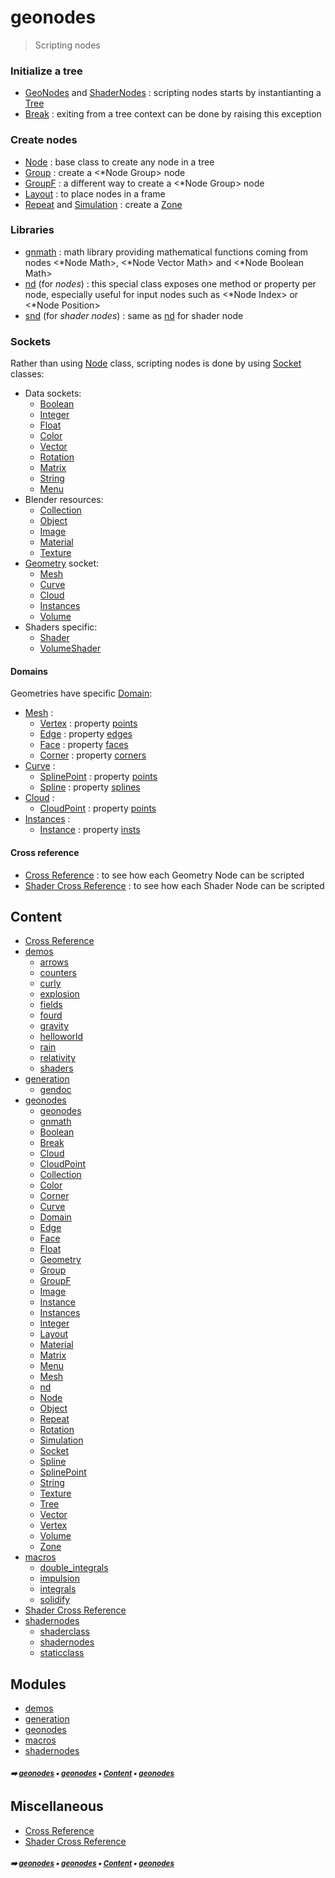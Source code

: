 # geonodes

> Scripting nodes


### Initialize a tree

- [GeoNodes](geono-geono-geonodes.md#geonodes) and [ShaderNodes](shade1-shade1-shadernodes.md#shadernodes) : scripting nodes starts by instantianting a [Tree](tree.md#tree)
- [Break](break.md#break) : exiting from a tree context can be done by raising this exception

### Create nodes

- [Node](node.md#node) : base class to create any node in a tree
- [Group](group.md#group) : create a <*Node Group> node
- [GroupF](groupf.md#groupf) : a different way to create a <*Node Group> node
- [Layout](layout.md#layout) : to place nodes in a frame
- [Repeat](repeat.md#repeat) and [Simulation](simulation.md#simulation) : create a [Zone](zone.md#zone)

### Libraries

- [gnmath](gnmath.md#gnmath) : math library providing mathematical functions coming from nodes
  <*Node Math>, <*Node Vector Math> and <*Node Boolean Math>
- [nd](nd.md#nd) (for _nodes_) : this special class exposes one method or property per node,
  especially useful for input nodes such as <*Node Index> or <*Node Position>
- [snd](snd.md#snd) (for _shader nodes_) : same as [nd](nd.md#nd) for shader node

### Sockets

Rather than using [Node](node.md#node) class, scripting nodes is done by using [Socket](socket.md#socket) classes:

- Data sockets:
  - [Boolean](boolean.md#boolean)
  - [Integer](integer.md#integer)
  - [Float](float.md#float)
  - [Color](color.md#color)
  - [Vector](vector.md#vector)
  - [Rotation](rotation.md#rotation)
  - [Matrix](matrix.md#matrix)
  - [String](string.md#string)
  - [Menu](menu.md#menu)
- Blender resources:
  - [Collection](collection.md#collection)
  - [Object](object.md#object)
  - [Image](image.md#image)
  - [Material](material.md#material)
  - [Texture](texture.md#texture)
- [Geometry](geometry.md#geometry) socket:
  - [Mesh](mesh.md#mesh)
  - [Curve](curve.md#curve)
  - [Cloud](cloud.md#cloud)
  - [Instances](instances.md#instances)
  - [Volume](volume.md#volume)
- Shaders specific:
  - [Shader](shader.md#shader)
  - [VolumeShader](volumeshader.md#volumeshader)

#### Domains

Geometries have specific [Domain](domain.md#domain):
- [Mesh](mesh.md#mesh) :
  - [Vertex](vertex.md#vertex) : property [points](mesh.md#points)
  - [Edge](edge.md#edge) : property [edges](mesh.md#edges)
  - [Face](face.md#face) : property [faces](mesh.md#faces)
  - [Corner](corner.md#corner) : property [corners](mesh.md#corners)
- [Curve](curve.md#curve) :
  - [SplinePoint](splinepoint.md#splinepoint) : property [points](curve.md#points)
  - [Spline](spline.md#spline) : property [splines](curve.md#splines)
- [Cloud](cloud.md#cloud) :
  - [CloudPoint](cloudpoint.md#cloudpoint) : property [points](cloud.md#points)
- [Instances](instances.md#instances) :
  - [Instance](instance.md#instance) : property [insts](instances.md#insts)

#### Cross reference

- [Cross Reference](cross_reference.md#cross-reference) : to see how each Geometry Node can be scripted
- [Shader Cross Reference](shader_cross_reference.md#shader-cross-reference) : to see how each Shader Node can be scripted

## Content

- [Cross Reference](cross_reference.md#cross-reference)
- [demos](demos.md#demos)
  - [arrows](arrows.md#arrows)
  - [counters](counters.md#counters)
  - [curly](curly.md#curly)
  - [explosion](explosion.md#explosion)
  - [fields](fields.md#fields)
  - [fourd](fourd.md#fourd)
  - [gravity](gravity.md#gravity)
  - [helloworld](helloworld.md#helloworld)
  - [rain](rain.md#rain)
  - [relativity](relativity.md#relativity)
  - [shaders](shaders.md#shaders)
- [generation](generation.md#generation)
  - [gendoc](gendoc.md#gendoc)
- [geonodes](geono---geonodes.md#geonodes)
  - [geonodes](geono-geono---geonodes.md#geonodes)
  - [gnmath](gnmath.md#gnmath)
  - [Boolean](boolean.md#boolean)
  - [Break](break.md#break)
  - [Cloud](cloud.md#cloud)
  - [CloudPoint](cloudpoint.md#cloudpoint)
  - [Collection](collection.md#collection)
  - [Color](color.md#color)
  - [Corner](corner.md#corner)
  - [Curve](curve.md#curve)
  - [Domain](domain.md#domain)
  - [Edge](edge.md#edge)
  - [Face](face.md#face)
  - [Float](float.md#float)
  - [Geometry](geometry.md#geometry)
  - [Group](group.md#group)
  - [GroupF](groupf.md#groupf)
  - [Image](image.md#image)
  - [Instance](instance.md#instance)
  - [Instances](instances.md#instances)
  - [Integer](integer.md#integer)
  - [Layout](layout.md#layout)
  - [Material](material.md#material)
  - [Matrix](matrix.md#matrix)
  - [Menu](menu.md#menu)
  - [Mesh](mesh.md#mesh)
  - [nd](nd.md#nd)
  - [Node](node.md#node)
  - [Object](object.md#object)
  - [Repeat](repeat.md#repeat)
  - [Rotation](rotation.md#rotation)
  - [Simulation](simulation.md#simulation)
  - [Socket](socket.md#socket)
  - [Spline](spline.md#spline)
  - [SplinePoint](splinepoint.md#splinepoint)
  - [String](string.md#string)
  - [Texture](texture.md#texture)
  - [Tree](tree.md#tree)
  - [Vector](vector.md#vector)
  - [Vertex](vertex.md#vertex)
  - [Volume](volume.md#volume)
  - [Zone](zone.md#zone)
- [macros](macros.md#macros)
  - [double_integrals](macros.md#double_integrals)
  - [impulsion](macros.md#impulsion)
  - [integrals](macros.md#integrals)
  - [solidify](macros.md#solidify)
- [Shader Cross Reference](shader_cross_reference.md#shader-cross-reference)
- [shadernodes](shade1---shadernodes.md#shadernodes)
  - [shaderclass](shaderclass.md#shaderclass)
  - [shadernodes](shade1-shade1---shadernodes.md#shadernodes)
  - [staticclass](staticclass.md#staticclass)

## Modules



- [demos](demos.md#demos)
- [generation](generation.md#generation)
- [geonodes](geono---geonodes.md#geonodes)
- [macros](macros.md#macros)
- [shadernodes](shade1---shadernodes.md#shadernodes)

##### <sub>:arrow_right: [geonodes](index.md#geonodes) :black_small_square: [geonodes](index.md#geonodes) :black_small_square: [Content](index.md#content) :black_small_square: [geonodes](index.md#geonodes)</sub>

## Miscellaneous



- [Cross Reference](cross_reference.md#cross-reference)
- [Shader Cross Reference](shader_cross_reference.md#shader-cross-reference)

##### <sub>:arrow_right: [geonodes](index.md#geonodes) :black_small_square: [geonodes](index.md#geonodes) :black_small_square: [Content](index.md#content) :black_small_square: [geonodes](index.md#geonodes)</sub>